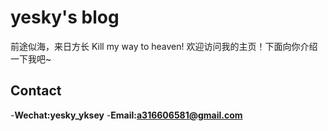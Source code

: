 # yesky's blog

前途似海，来日方长
Kill my way to heaven!
欢迎访问我的主页！下面向你介绍一下我吧\~

<!-- .slide -->

## Contact
  -**Wechat:yesky_yksey**
  -**Email:a316606581@gmail.com**
<!-- .slide -->
